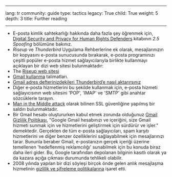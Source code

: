 

---

lang: tr
community: guide
type: tactics
legacy: True
child: True
weight: 5
depth: 3
title: Further reading

---

- E-posta kimlik sahtekarlığı hakkında daha fazla şey öğrenmek için, [Digital Security and Privacy for Human Rights Defenders](http://www.frontlinedefenders.org/esecman)  kitabının *2.5 Spoofing* bölümüne bakınız. 
- *Riseup* ve *Thunderbird* Uygulama Rehberlerine ek olarak, mesajlarınızın bir kopyasını e-posta sunucusunda bırakarak, e-posta programınızı çeşitli popüler e-posta hizmet sağlayıcılarıyla birlikte kullanmayı açıklayan bir dizi web sitesi bulunmaktadır:
 - The [Riseup web sitesi](https://help.riseup.net/en/email-clients)
 - [Gmail kullanma](https://mail.google.com/support/bin/topic.py?topic=12769) talimatları.
 - [Gmail adres defterinizdekileri Thunderbird’e nasıl aktarırsınız](http://email.about.com/od/mozillathunderbirdtips/qt/et_gmail_addr.htm) 
 - Diğer e-posta hizmetlerini bu şekilde kullanmak için, e-posta hizmeti sağlayıcısının web sitesini 'POP', 'IMAP' ve 'SMTP' gibi anahtar sözcüklerle tarayın.
- [Man in the Middle attack](https://secure.wikimedia.org/wikipedia/tr/wiki/Man-in-the-middle_attack) olarak bilinen SSL güvenliğine yapılmış bir saldırı bulunmaktadır.
- Bir Gmail hesabı oluştururken kabul etmek zorunda olduğunuz [Gmail Gizlilik Politikası](https://www.google.com/intl/tr/privacy/privacy-policy.html), &quot;Google Gmail hesabınızı ve içeriğini, size Gmail hizmeti sunmak için ve hizmetlerini geliştirmek için sürdürür ve işler.&quot; demektedir.  Gerçekten de tüm e-posta sağlayıcıları, spam karşıtı hizmetlerini ve diğer benzer özelliklerini sağlayabilmek için mesajlarınızı tarar. Bununla beraber Gmail, e-postanızın gerçek içeriği üzerine temellenen 'hedeflenmiş reklamcılığı' sunabilmek için bu konuda biraz daha ileri gider. Bu, Google tarafından depolanan bilginin kasıtlı olarak ya da kazara açığa çıkması durumunda tehlikeli olabilir.
- 2008 yılında yapılan bir dizi söyleşi birçok önde gelen anlık mesajlaşma hizmetinin [gizlilik ve şifreleme politikalarına](http://news.cnet.com/8301-13578_3-9962106-38.html) işaret etti.


